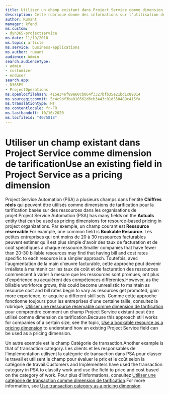 ```yaml
---
title: Utiliser un champ existant dans Project Service comme dimension de tarification
description: Cette rubrique donne des informations sur l'utilisation de champs Project Service existants comme dimensions de tarification.
author: Rumant
manager: kfend
ms.custom:
- dyn365-projectservice
ms.date: 11/19/2018
ms.topic: article
ms.service: business-applications
ms.author: rumant
audience: Admin
search.audienceType:
- admin
- customizer
- enduser
search.app:
- D365PS
- ProjectOperations
ms.openlocfilehash: 415e346f88e60cb064f3327bfb35e21bd1c89014
ms.sourcegitcommit: 5c4c9bf3ba018562d6cb3443c01d550489c415fa
ms.translationtype: HT
ms.contentlocale: fr-FR
ms.lasthandoff: 10/16/2020
ms.locfileid: "4075818"
---
```

# <a name="use-an-existing-field-in-project-service-as-a-pricing-dimension"></a><span data-ttu-id="83b04-103">Utiliser un champ existant dans Project Service comme dimension de tarification</span><span class="sxs-lookup"><span data-stu-id="83b04-103">Use an existing field in Project Service as a pricing dimension</span></span>

<span data-ttu-id="83b04-104">Project Service Automation (PSA) a plusieurs champs dans l'entité **Chiffres réels** qui peuvent être utilisés comme dimensions de tarification pour la tarification basée sur des ressources dans les organisations de projet.</span><span class="sxs-lookup"><span data-stu-id="83b04-104">Project Service Automation (PSA) has many fields on the **Actuals** entity that can be used as pricing dimensions for resource-based pricing in project organizations.</span></span> <span data-ttu-id="83b04-105">Par exemple, un champ courant est **Ressource réservable**.</span><span class="sxs-lookup"><span data-stu-id="83b04-105">For example, one common field is **Bookable Resource**.</span></span> <span data-ttu-id="83b04-106">Les petites entreprises qui ont moins de 20 à 30 ressources facturables peuvent estimer qu'il est plus simple d'avoir des taux de facturation et de coût spécifiques à chaque ressource.</span><span class="sxs-lookup"><span data-stu-id="83b04-106">Smaller companies that have fewer than 20-30 billable resources may find that having bill and cost rates specific to each resource is a simpler approach.</span></span> <span data-ttu-id="83b04-107">Toutefois, avec l'augmentation de la main d'œuvre facturable, cette approche peut devenir irréaliste à maintenir car les taux de coût et de facturation des ressources commencent à varier à mesure que les ressources sont promues, ont plus d'expérience ou acquièrent des compétences différentes.</span><span class="sxs-lookup"><span data-stu-id="83b04-107">However, as the billable workforce grows, this could become unrealistic to maintain as resource cost and bill rates begin to vary as resources get promoted, gain more experience, or acquire a different skill sets.</span></span> <span data-ttu-id="83b04-108">Comme cette approche fonctionne toujours pour les entreprises d'une certaine taille, consultez la rubrique, [Utiliser une ressource réservable comme dimension de tarification](bookable-resource-pricing-dimension.md) pour comprendre comment un champ Project Service existant peut être utilisé comme dimension de tarification.</span><span class="sxs-lookup"><span data-stu-id="83b04-108">Because this approach still works for companies of a certain size, see the topic, [Use a bookable resource as a pricing dimension](bookable-resource-pricing-dimension.md) to understand how an existing Project Service field can be used as a pricing dimension.</span></span>

<span data-ttu-id="83b04-109">Un autre exemple est le champ Catégorie de transaction.</span><span class="sxs-lookup"><span data-stu-id="83b04-109">Another example is that of transaction category.</span></span> <span data-ttu-id="83b04-110">Les clients et les responsables de l'implémentation utilisent la catégorie de transaction dans PSA pour classer le travail et utilisent le champ pour évaluer le prix et le coût selon la catégorie de travail.</span><span class="sxs-lookup"><span data-stu-id="83b04-110">Customers and Implementers have used the transaction category in PSA to classify work and use the field to price and cost based on the category of work.</span></span> <span data-ttu-id="83b04-111">Pour plus d'informations, consultez [Utiliser une catégorie de transaction comme dimension de tarification](transaction-category-pricing-dimension.md).</span><span class="sxs-lookup"><span data-stu-id="83b04-111">For more information, see [Use transaction category as a pricing dimension](transaction-category-pricing-dimension.md).</span></span>
